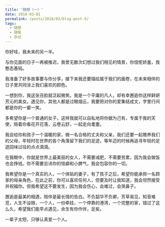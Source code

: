 ```yaml
---
title: '随想（一）'
date: 2018-03-01
permalink: /posts/2018/03/blog-post-5/
tags:
  - 随想
  - 随笔
  - 杂记
---
```


你好哇，我未来的另一半。

与你见面的日子一再被推迟，我曾无数次幻想过我们相见的情景，你忸怩娇羞，我憨态愚钝。

我准备了好多故事要与你分享，接下来我还要描绘属于我们的画卷，在未来相伴的日子里共同涂上我们喜欢的颜色。

一想到你，我这张丑脸就泛起微笑。我是一个平庸的凡人，却有幸邂逅你这样鲜妍芳沁的美女。遇见你，其他人都是过眼烟云，我要把对你的爱集结成文，字里行间都是你的一颦一笑。

多希望你是一个普通的女子，这样我就可以自私地将你据为己有，专属于我的天使，陪着你看花开花落，云卷云舒，一起走向耄耋。

我会给你和孩子一个温暖的家，做一名合格的丈夫和父亲，我们还要一起赡养我们的父母，年轻时在世界的各个角落留下我们的足迹，等年迈的时候再追寻年轻的足迹回味过往的点点滴滴。

在我眼中，你就是世界上最美丽的女人，不需要减肥，不需要劳累，因为我会做饭也会挣钱。你不需要忌讳你的怪癖和小脾气，我会包容你的一切。

我希望你是一个真实的人，一个体贴的妻子，有了孩子之后，希望你能承担一名顾家的母亲角色，在此之前，你可以喜欢任何人，但要及时让我知道，我会坦然接受并祝福你。但我希望这不要发生，因为我会伤心，会难过，会哭鼻子。

邂逅是最美的相遇，陪伴是最长情的告白。不负韶华不负卿，芳草易见，知音难觅，人生不设限，一个人，一份牵挂，一个停靠的港湾，一个完整的家，错过了这么久，希望我们能早点遇见，余生有你作伴，足矣。

一辈子太短，只够认真爱一个人。
